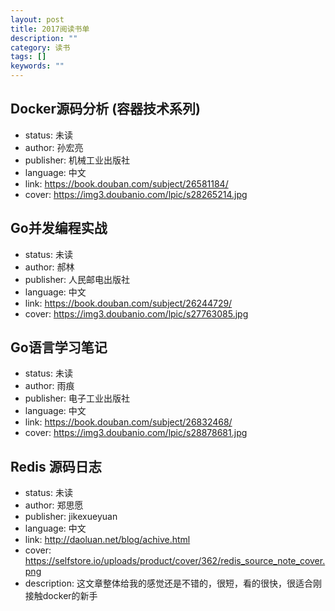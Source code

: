 ```yaml
---
layout: post
title: 2017阅读书单
description: ""
category: 读书
tags: []
keywords: ""
---
```


## Docker源码分析 (容器技术系列)

- status: 未读
- author: 孙宏亮
- publisher: 机械工业出版社
- language: 中文
- link: https://book.douban.com/subject/26581184/
- cover: https://img3.doubanio.com/lpic/s28265214.jpg

## Go并发编程实战

- status: 未读
- author: 郝林
- publisher: 人民邮电出版社
- language: 中文
- link: https://book.douban.com/subject/26244729/
- cover: https://img3.doubanio.com/lpic/s27763085.jpg

## Go语言学习笔记

- status: 未读
- author: 雨痕
- publisher: 电子工业出版社
- language: 中文
- link: https://book.douban.com/subject/26832468/
- cover: https://img3.doubanio.com/lpic/s28878681.jpg

## Redis 源码日志

- status: 未读
- author: 郑思愿
- publisher: jikexueyuan
- language: 中文
- link: http://daoluan.net/blog/achive.html
- cover: https://selfstore.io/uploads/product/cover/362/redis_source_note_cover.png
- description: 这文章整体给我的感觉还是不错的，很短，看的很快，很适合刚接触docker的新手
